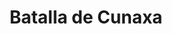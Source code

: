 ﻿---
title: "Batalla de Cunaxa"
permalink: periodes_186.html
layout: periode
dataInici: -401
sidebar: periodes
pares:
  - 88:
    title: "Imperio Aqueménida"
    dataInici: "(-550)"
    dataFi: "(-330)"

fills:
jocsPrincipals:
jocsEscenaris:
jocsEpoca:
  - title: "Lost Battles"
    bggId: 83325
    escenari: "Cunaxa"

  - title: "Hoplite"
    bggId: 145975
    escenari: "Cunaxa"

jocsEpocaEscenaris:
---
